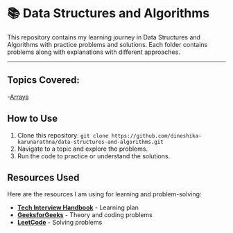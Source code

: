 # 📚 Data Structures and Algorithms
This repository contains my learning journey in Data Structures and Algorithms with practice problems and solutions. Each folder contains problems along with explanations with different approaches.

---

## Topics Covered:
-[Arrays](arrays/)



## How to Use
1. Clone this repository: `git clone https://github.com/dineshika-karunarathna/data-structures-and-algorithms.git`
2. Navigate to a topic and explore the problems.
3. Run the code to practice or understand the solutions.


## Resources Used

Here are the resources I am using for learning and problem-solving:

- **[Tech Interview Handbook](https://www.techinterviewhandbook.org/algorithms/study-cheatsheet/)** - Learning plan
- **[GeeksforGeeks](https://www.geeksforgeeks.org/)** - Theory and coding problems
- **[LeetCode](https://leetcode.com/)** - Solving problems

